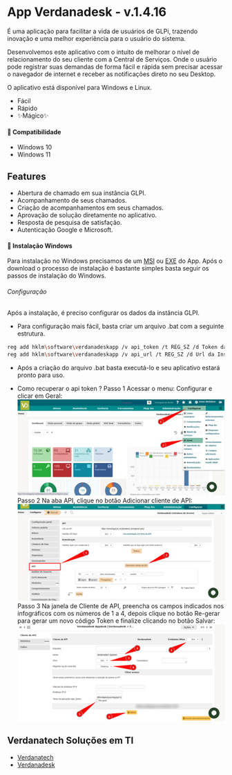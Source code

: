 # App Verdanadesk - v.1.4.16

É uma aplicação para facilitar a vida de usuários de GLPi, trazendo inovação e uma melhor experiência para o usuário do sistema.

Desenvolvemos este aplicativo com o intuito de melhorar o nível de relacionamento do seu cliente com a Central de Serviços. Onde o usuário pode registrar suas demandas de forma fácil e rápida sem precisar acessar o navegador de internet e receber as notificações direto no seu Desktop. 

O aplicativo está disponível para Windows e Linux.


- Fácil
- Rápido
- ✨Mágico✨

#### 📌  Compatibilidade
- Windows 10
- Windows 11

## Features

- Abertura de chamado em sua instância GLPI.
- Acompanhamento de seus chamados.
- Criação de acompanhamentos em seus chamados.
- Aprovação de solução diretamente no aplicativo.
- Resposta de pesquisa de satisfação. 
- Autenticação Google e Microsoft.

#### 🔧 Instalação Windows

Para instalação no Windows precisamos de um [MSI](https://github.com/verdanatech/App-Verdanadesk/releases/download/1.4.16/appdesk-1.4.16.msi) ou [EXE](https://github.com/verdanatech/App-Verdanadesk/releases/download/1.4.16/appdesk-1.4.16.exe) do App.
Após o download o processo de instalação é bastante simples basta seguir os passos de instalação do Windows.

###### Configuração
Após a instalação, é preciso configurar os dados da instância GLPI.

- Para configuração mais fácil, basta criar um arquivo .bat com a seguinte estrutura.
```sh
reg add hklm\software\verdanadeskapp /v api_token /t REG_SZ /d Token da API /f
reg add hklm\software\verdanadeskapp /v api_url /t REG_SZ /d Url da Instância GLPI /f
```
- Após a criação do arquivo .bat basta executá-lo e seu aplicativo estará pronto para uso.


- Como recuperar o api token ?
Passo 1
Acessar o menu: Configurar e clicar em Geral:
![alt text](https://raw.githubusercontent.com/verdanatech/App-Verdanadesk/master/assets/img/passo1.png)
Passo 2
Na aba API, clique no botão Adicionar cliente de API:
![alt text](https://raw.githubusercontent.com/verdanatech/App-Verdanadesk/master/assets/img/passo2.png)
Passo 3
Na janela de Cliente de API, preencha os campos indicados nos infográficos com os números de 1 a 4, depois clique no botão Re-gerar para gerar um novo código Token e finalize clicando no botão Salvar:
![alt text](https://raw.githubusercontent.com/verdanatech/App-Verdanadesk/master/assets/img/passo3.png)


 ## Verdanatech Soluções em TI
- [Verdanatech](https://verdanatech.com)
- [Verdanadesk](https://verdanadesk.com)
